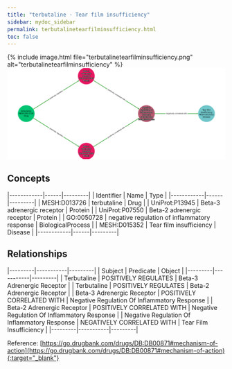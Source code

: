 ```yaml
---
title: "terbutaline - Tear film insufficiency"
sidebar: mydoc_sidebar
permalink: terbutalinetearfilminsufficiency.html
toc: false 
---
```


{% include image.html file="terbutalinetearfilminsufficiency.png" alt="terbutalinetearfilminsufficiency" %}![Path Visualization](/images/terbutalinetearfilminsufficiency.png)

## Concepts

|------------|------|---------|
| Identifier | Name | Type    |
|------------|------|---------|
| MESH:D013726 | terbutaline | Drug |
| UniProt:P13945 | Beta-3 adrenergic receptor | Protein |
| UniProt:P07550 | Beta-2 adrenergic receptor | Protein |
| GO:0050728 | negative regulation of inflammatory response | BiologicalProcess |
| MESH:D015352 | Tear film insufficiency | Disease |
|------------|------|---------|

## Relationships

|---------|-----------|---------|
| Subject | Predicate | Object  |
|---------|-----------|---------|
| Terbutaline | POSITIVELY REGULATES | Beta-3 Adrenergic Receptor |
| Terbutaline | POSITIVELY REGULATES | Beta-2 Adrenergic Receptor |
| Beta-3 Adrenergic Receptor | POSITIVELY CORRELATED WITH | Negative Regulation Of Inflammatory Response |
| Beta-2 Adrenergic Receptor | POSITIVELY CORRELATED WITH | Negative Regulation Of Inflammatory Response |
| Negative Regulation Of Inflammatory Response | NEGATIVELY CORRELATED WITH | Tear Film Insufficiency |
|---------|-----------|---------|

Reference: [https://go.drugbank.com/drugs/DB:DB00871#mechanism-of-action](https://go.drugbank.com/drugs/DB:DB00871#mechanism-of-action){:target="_blank"}